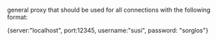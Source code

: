 general proxy that should be used for all connections with the following format:

{server:"localhost", port:12345, username:"susi", password: "sorglos"}